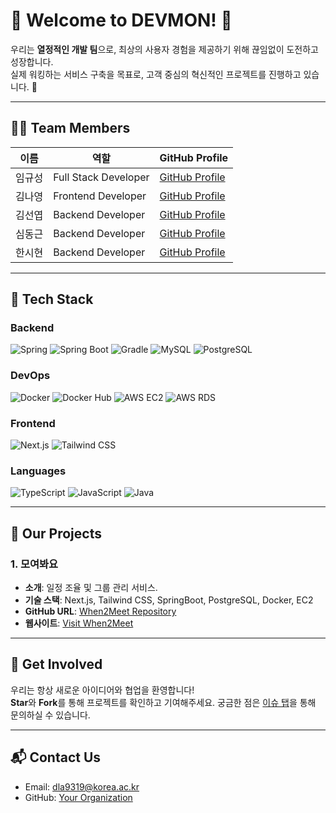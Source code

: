 # 🎉 Welcome to DEVMON! 👋

우리는 **열정적인 개발 팀**으로, 최상의 사용자 경험을 제공하기 위해 끊임없이 도전하고 성장합니다.  
실제 워킹하는 서비스 구축을 목표로, 고객 중심의 혁신적인 프로젝트를 진행하고 있습니다. 🚀

---

## 👨‍💻 **Team Members**

| 이름       | 역할              | GitHub Profile                         |
|------------|-------------------|----------------------------------------|
| 임규성     | Full Stack Developer | [GitHub Profile](https://github.com/gyural) |
| 김나영     | Frontend Developer | [GitHub Profile](https://github.com/fairynayoung) |
| 김선엽     | Backend Developer | [GitHub Profile](https://github.com/shipleaf) |
| 심동근     | Backend Developer | [GitHub Profile](https://github.com/dgsim126) |
| 한시현     | Backend Developer | [GitHub Profile](https://github.com/devowl99) |

---

## 🔧 **Tech Stack**

### **Backend**
![Spring](https://img.shields.io/badge/Spring-6DB33F?style=for-the-badge&logo=spring&logoColor=white)
![Spring Boot](https://img.shields.io/badge/Spring%20Boot-6DB33F?style=for-the-badge&logo=spring-boot&logoColor=white)
![Gradle](https://img.shields.io/badge/Gradle-02303A?style=for-the-badge&logo=gradle&logoColor=white)
![MySQL](https://img.shields.io/badge/MySQL-4479A1?style=for-the-badge&logo=mysql&logoColor=white)
![PostgreSQL](https://img.shields.io/badge/PostgreSQL-4169E1?style=for-the-badge&logo=postgresql&logoColor=white)

### **DevOps**
![Docker](https://img.shields.io/badge/Docker-2496ED?style=for-the-badge&logo=docker&logoColor=white)
![Docker Hub](https://img.shields.io/badge/Docker%20Hub-2496ED?style=for-the-badge&logo=docker&logoColor=white)
![AWS EC2](https://img.shields.io/badge/AWS%20EC2-FF9900?style=for-the-badge&logo=amazon-aws&logoColor=white)
![AWS RDS](https://img.shields.io/badge/AWS%20RDS-527FFF?style=for-the-badge&logo=amazon-aws&logoColor=white)

### **Frontend**
![Next.js](https://img.shields.io/badge/Next.js-000000?style=for-the-badge&logo=next.js&logoColor=white)
![Tailwind CSS](https://img.shields.io/badge/Tailwind_CSS-38B2AC?style=for-the-badge&logo=tailwind-css&logoColor=white)

### **Languages**
![TypeScript](https://img.shields.io/badge/TypeScript-3178C6?style=for-the-badge&logo=typescript&logoColor=white)
![JavaScript](https://img.shields.io/badge/JavaScript-F7DF1E?style=for-the-badge&logo=javascript&logoColor=black)
![Java](https://img.shields.io/badge/Java-007396?style=for-the-badge&logo=java&logoColor=white)

---

## 🌟 **Our Projects**

### 1. **모여봐요**
- **소개**: 일정 조율 및 그룹 관리 서비스.
- **기술 스택**: Next.js, Tailwind CSS, SpringBoot, PostgreSQL, Docker, EC2
- **GitHub URL**: [When2Meet Repository](https://github.com/your-org/when2meet)
- **웹사이트**: [Visit When2Meet](https://your-project-url.com)
---

## 🤝 **Get Involved**

우리는 항상 새로운 아이디어와 협업을 환영합니다!  
**Star**와 **Fork**를 통해 프로젝트를 확인하고 기여해주세요.
궁금한 점은 [이슈 탭](https://github.com/your-org/issues)을 통해 문의하실 수 있습니다.

---

## 📬 **Contact Us**

- Email: dla9319@korea.ac.kr
- GitHub: [Your Organization](https://github.com/Team-Devmon-IN-KU)

